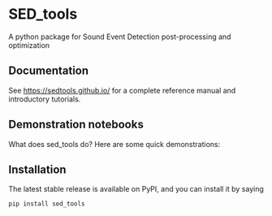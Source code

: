 SED_tools
=======
A python package for Sound Event Detection post-processing and optimization

Documentation
-------------
See https://sedtools.github.io/ for a complete reference manual and introductory tutorials.


Demonstration notebooks
-----------------------
What does sed_tools do?  Here are some quick demonstrations:


Installation
------------

The latest stable release is available on PyPI, and you can install it by saying

```
pip install sed_tools
```
